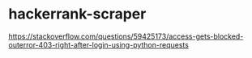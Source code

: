 # hackerrank-scraper

https://stackoverflow.com/questions/59425173/access-gets-blocked-outerror-403-right-after-login-using-python-requests
